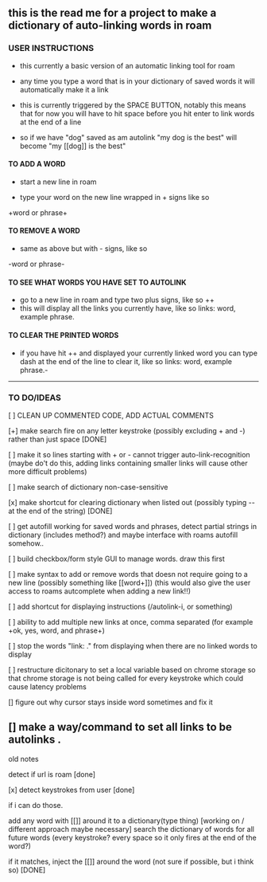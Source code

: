 this is the read me for a project to make a dictionary of auto-linking words in roam
----------------------------------------------------------------
### USER INSTRUCTIONS
* this currently a basic version of an automatic linking tool for roam

* any time you type a word that is in your dictionary of saved words it will automatically make it a link

* this is currently triggered by the SPACE BUTTON, notably this means that for now you will have to hit space before you hit enter to link words at the end of a line

* so if we have "dog" saved as am autolink "my dog is the best" will become "my [[dog]] is the best"

#### TO ADD A WORD
* start a new line in roam

* type your word on the new line wrapped in + signs like so

+word or phrase+

#### TO REMOVE A WORD

* same as above but with - signs, like so

-word or phrase-

#### TO SEE WHAT WORDS YOU HAVE SET TO AUTOLINK
* go to a new line in roam and type two plus signs, like so
++
* this will display all the links you currently have, like so
links: word, example phrase.
#### TO CLEAR THE PRINTED WORDS
* if you have hit ++ and displayed your currently linked word you can type dash at the end of the line to clear it, like so
links: word, example phrase.-


------------------------------------------------------------------

### TO DO/IDEAS
[ ] CLEAN UP COMMENTED CODE, ADD ACTUAL COMMENTS

[+] make search fire on any letter keystroke (possibly excluding + and -) rather than just space [DONE]

[ ] make it so lines starting with + or - cannot trigger auto-link-recognition (maybe do't do this, adding links containing smaller links will cause other more difficult problems)

[ ] make search of dictionary non-case-sensitive

[x] make shortcut for clearing dictionary when listed out (possibly typing -- at the end of the string) [DONE]

[ ] get autofill working for saved words and phrases, detect partial strings in dictionary (includes method?) and maybe interface with roams autofill somehow..

[ ] build checkbox/form style GUI to manage words. draw this first

[ ] make syntax to add or remove words that doesn not require going to a new line (possibly something like [[word+]]) (this would also give the user access to roams autcomplete when adding a new link!!)

[ ] add shortcut for displaying instructions (/autolink-i, or something)

[ ] ability to add multiple new links at once, comma separated (for example +ok, yes, word, and phrase+)

[ ] stop the words "link: ." from displaying when there are no linked words to display

[ ] restructure dicitonary to set a local variable based on chrome storage so that chrome storage is not being called for every keystroke which could cause latency problems

[] figure out why cursor stays inside word sometimes and fix it

[] make a way/command to set all links to be autolinks
.
-------------------------------------------------------------------
old notes 

detect if url is roam [done]

[x] detect keystrokes from user [done]

if i can do those.

add any word with [[]] around it to a dictionary(type thing) [working on / different approach maybe necessary]
search the dictionary of words for all future words (every keystroke? every space so it only fires at the end of the word?)

if it matches, inject the [[]] around the word (not sure if possible, but i think so) [DONE]



